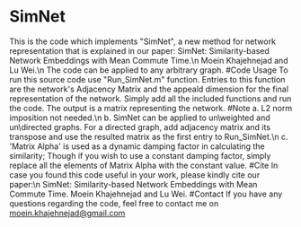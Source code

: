 # SimNet
This is the code which implements "SimNet", a new method for network representation that is explained in our paper:
SimNet: Similarity-based Network Embeddings with Mean Commute Time.\n
Moein Khajehnejad and Lu Wei.\n
The code can be applied to any arbitrary graph.
#Code Usage
To run this source code use "Run_SimNet.m" function. Entries to this function are the network's Adjacency Matrix and the appeald dimension for the final representation of the network. Simply add all the included functions and run the code.
The output is a matrix representing the network.
#Note
a. L2 norm imposition not needed.\n
b. SimNet can be applied to un\weighted and un\directed graphs. For a directed graph, add adjacency matrix and its transpose and use the resulted matrix as the first entry to Run_SimNet.\n
c. 'Matrix Alpha' is used as a dynamic damping factor in calculating the similarity; Though if you wish to use a constant damping factor, simply replace all the elements of Matrix Alpha with the constant value.
#Cite
In case you found this code useful in your work, please kindly cite our paper:\n
SimNet: Similarity-based Network Embeddings with Mean Commute Time.
Moein Khajehnejad and Lu Wei.
#Contact
If you have any questions regarding the code, feel free to contact me on moein.khajehnejad@gmail.com
